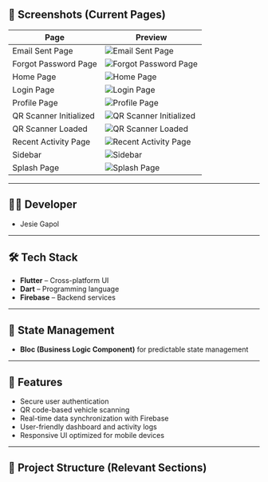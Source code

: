 ## 📱 Screenshots (Current Pages)

| Page                   | Preview                                                                    |
| ---------------------- | -------------------------------------------------------------------------- |
| Email Sent Page        | ![Email Sent Page](./app_progress_shots/emailsent_page.png)                |
| Forgot Password Page   | ![Forgot Password Page](./app_progress_shots/forgotpass_page.png)          |
| Home Page              | ![Home Page](./app_progress_shots/home_page.png)                           |
| Login Page             | ![Login Page](./app_progress_shots/login_page.png)                         |
| Profile Page           | ![Profile Page](./app_progress_shots/profile_page.png)                     |
| QR Scanner Initialized | ![QR Scanner Initialized](./app_progress_shots/qr_scanner_initialized.png) |
| QR Scanner Loaded      | ![QR Scanner Loaded](./app_progress_shots/qr_scanner_loaded.png)           |
| Recent Activity Page   | ![Recent Activity Page](./app_progress_shots/recent_activity_page.png)     |
| Sidebar                | ![Sidebar](./app_progress_shots/sidebar.png)                               |
| Splash Page            | ![Splash Page](./app_progress_shots/splash_page.png)                       |

---

## 👨‍💻 Developer

- Jesie Gapol

---

## 🛠 Tech Stack

- **Flutter** – Cross-platform UI
- **Dart** – Programming language
- **Firebase** – Backend services

---

## 🔄 State Management

- **Bloc (Business Logic Component)** for predictable state management

---

## 🚀 Features

- Secure user authentication
- QR code-based vehicle scanning
- Real-time data synchronization with Firebase
- User-friendly dashboard and activity logs
- Responsive UI optimized for mobile devices

---

## 📂 Project Structure (Relevant Sections)
